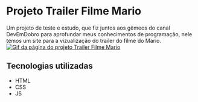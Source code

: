 # Projeto Trailer Filme Mario
Um projeto de teste e estudo, que fiz juntos aos gêmeos do canal DevEmDobro para aprofundar meus conhecimentos de programação, nele temos um site para a vizualização do trailer do filme do Mario.
[<img src= "./tela-mario.gif" alt= "Gif da página do projeto Trailer Filme Mario">](https://yuutokolanz.github.io/projeto-trailer-filme-mario/)


## Tecnologias utilizadas
- HTML
- CSS
- JS

